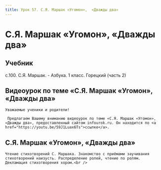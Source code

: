 ```yaml
---
title: Урок 57. С.Я. Маршак «Угомон»,  «Дважды два»
---
```


# С.Я. Маршак «Угомон»,  «Дважды два»

## Учебник

с.100. С.Я. Маршак. - Азбука. 1 класс. Горецкий (часть 2)

## Видеоурок по теме «С.Я. Маршак «Угомон», «Дважды два»

<p>
	Уважаемые ученики и родители!  
</p>
<p>
	 Предлагаем Вашему вниманию видеоурок по теме «С.Я. Маршак «Угомон», «Дважды два», предоставленный сайтом infourok.ru. Он находится по <a href="https://youtu.be/59J1Luax6Ts">ссылке</a>.
</p>

## С.Я. Маршак «Угомон», «Дважды два»

<p>
	Чтение стихотворений С. Маршака. Знакомство с приёмами заучивания стихотворений наизусть. Распределение ролей, чтение по ролям. Декламация стихотворения хором.<br />
</p>